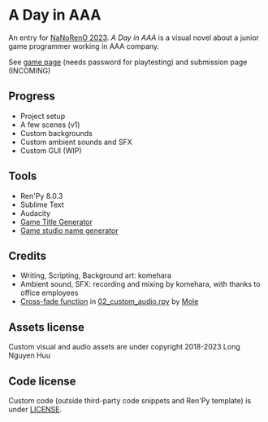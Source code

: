 # A Day in AAA

An entry for [NaNoRenO 2023](https://itch.io/jam/nanoreno2023). *A Day in AAA* is a visual novel about a junior game programmer working in AAA company.

See [game page](https://komehara.itch.io/a-day-in-aaa) (needs password for playtesting) and submission page (INCOMING)

## Progress

* Project setup
* A few scenes (v1)
* Custom backgrounds
* Custom ambient sounds and SFX
* Custom GUI (WIP)

## Tools

* Ren'Py 8.0.3
* Sublime Text
* Audacity
* [Game Title Generator](https://letsmakeagame.net/game-title-generator/)
* [Game studio name generator](https://www.fantasynamegenerators.com/game-studio-names.php)

## Credits

- Writing, Scripting, Background art: komehara
- Ambient sound, SFX: recording and mixing by komehara, with thanks to office employees
- [Cross-fade function](https://moley-face.tumblr.com/post/88819624433/i-just-figured-id-post-some-code-i-implemented) in [02_custom_audio.rpy](game/02_custom_audio.rpy) by [Mole](https://mole.works/)

## Assets license

Custom visual and audio assets are under copyright 2018-2023 Long Nguyen Huu

## Code license

Custom code (outside third-party code snippets and Ren'Py template) is under [LICENSE](LICENSE).
